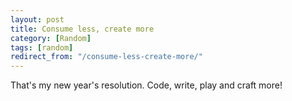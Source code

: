 ```yaml
---
layout: post
title: Consume less, create more
category: [Random]
tags: [random]
redirect_from: "/consume-less-create-more/"
---
```


That's my new year's resolution. Code, write, play and craft more!
